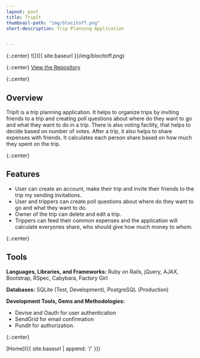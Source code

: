 ```yaml
---
layout: post
title: TripIt
thumbnail-path: "img/blocitoff.png"
short-description: Trip Planning Application


---
```


{:.center}
![]({{ site.baseurl }}/img/blocitoff.png)

{:.center}
[View the Repository](https://github.com/AnithaPal/Trip-Planner)

{:.center}


## Overview
TripIt is a trip planning application. It helps to organize trips by inviting friends to a trip and creating poll questions about where do they want to go and what they want to do in a trip. There is also voting facility, that helps to decide based on number of votes. After a trip, it also helps to share expenses with friends. It calculates each person share based on how much they spent on the trip.

{:.center}

## Features

+ User can create an account, make their trip and invite their friends to the trip my sending invitations.
+ User and trippers can create poll questions about where do they want to go and what they want to do.
+ Owner of the trip can delete and edit a trip.
+ Trippers can feed their common expenses and the application will calculate everyones share, who should give how much money to whom.

{:.center}

## Tools
**Languages, Libraries, and Frameworks:** Ruby on Rails, jQuery, AJAX, Bootstrap, RSpec, Cabybara, Factory Girl

**Databases:** SQLite (Test, Development), PostgreSQL (Production)

**Development Tools, Gems and Methodologies:**

+ Devise and Oauth for user authentication
+ SendGrid for email confirmation
+ Pundit for authorization.

{:.center}

[Home]({{ site.baseurl | append: '/' }})
